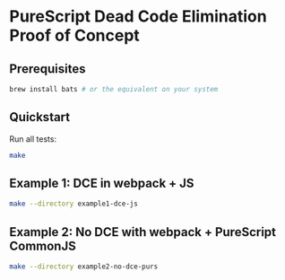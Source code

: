 # PureScript Dead Code Elimination Proof of Concept

## Prerequisites

```sh
brew install bats # or the equivalent on your system
```

## Quickstart

Run all tests:

```sh
make
```

## Example 1: DCE in webpack + JS

```sh
make --directory example1-dce-js
```

## Example 2: No DCE with webpack + PureScript CommonJS

```sh
make --directory example2-no-dce-purs
```
